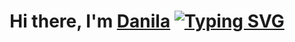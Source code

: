 <h1 align="center">Hi there, I'm <a href="https://daniilshat.ru/" target="_blank">Danila</a> 
<a href="https://git.io/typing-svg"><img src="https://readme-typing-svg.herokuapp.com?font=Fira+Code&pause=598&color=2D4EC1&background=5A1BFF00&multiline=true&width=800&height=100&lines=Computer+science+student%2C+have+comunity+in+TG," alt="Typing SVG",align="center" /></a>

